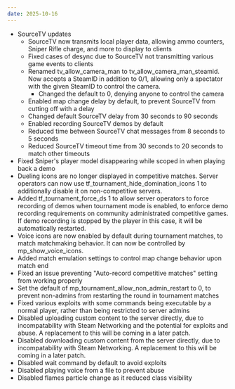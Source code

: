 ```yaml
---
date: 2025-10-16
---
```


* SourceTV updates
  * SourceTV now transmits local player data, allowing ammo counters, Sniper Rifle charge, and more to display to clients
  * Fixed cases of desync due to SourceTV not transmitting various game events to clients
  * Renamed tv_allow_camera_man to tv_allow_camera_man_steamid. Now accepts a SteamID in addition to 0/1, allowing only a spectator with the given SteamID to control the camera.
    * Changed the default to 0, denying anyone to control the camera
  * Enabled map change delay by default, to prevent SourceTV from cutting off with a delay
  * Changed default SourceTV delay from 30 seconds to 90 seconds
  * Enabled recording SourceTV demos by default
  * Reduced time between SourceTV chat messages from 8 seconds to 5 seconds
  * Reduced SourceTV timeout time from 30 seconds to 20 seconds to match other timeouts
* Fixed Sniper's player model disappearing while scoped in when playing back a demo
* Dueling icons are no longer displayed in competitive matches. Server operators can now use tf_tournament_hide_domination_icons 1 to additionally disable it on non-competitive servers.
* Added tf_tournament_force_ds 1 to allow server operators to force recording of demos when tournament mode is enabled, to enforce demo recording requirements on community administrated competitive games. If demo recording is stopped by the player in this case, it will be automatically restarted.
* Voice icons are now enabled by default during tournament matches, to match matchmaking behavior. It can now be controlled by mp_show_voice_icons.
* Added match emulation settings to control map change behavior upon match end
* Fixed an issue preventing "Auto-record competitive matches" setting from working properly
* Set the default of mp_tournament_allow_non_admin_restart to 0, to prevent non-admins from restarting the round in tournament matches
* Fixed various exploits with some commands being executable by a normal player, rather than being restricted to server admins
* Disabled uploading custom content to the server directly, due to incompatability with Steam Networking and the potential for exploits and abuse. A replacement to this will be coming in a later patch.
* Disabled downloading custom content from the server directly, due to incompatability with Steam Networking. A replacement to this will be coming in a later patch.
* Disabled wait command by default to avoid exploits
* Disabled playing voice from a file to prevent abuse
* Disabled flames particle change as it reduced class visibility
